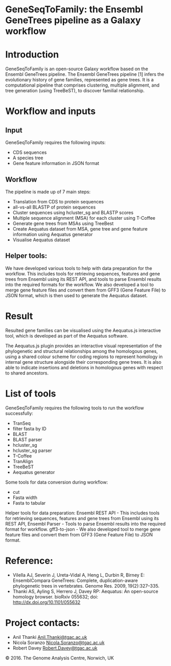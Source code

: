 GeneSeqToFamily: the Ensembl GeneTrees pipeline as a Galaxy workflow
=================


# Introduction 
 GeneSeqToFamily is an open-source Galaxy workflow based on the Ensembl GeneTrees pipeline. The Ensembl GeneTrees pipeline [1] infers the evolutionary history of gene families, represented as gene trees. It is a computational pipeline that comprises  clustering, multiple alignment, and tree generation (using TreeBeST), to discover familial relationship. 

# Workflow and inputs

## Input
GeneSeqToFamily requires the following inputs:
* CDS sequences
* A species tree
* Gene feature information in JSON format

## Workflow

The pipeline is made up of 7 main steps:
* Translation from CDS to protein sequences
* all-vs-all BLASTP of protein sequences
* Cluster sequences using hcluster_sg and BLASTP scores
* Multiple sequence alignment (MSA) for each cluster using T-Coffee 
* Generate gene trees from MSAs using TreeBest
* Create Aequatus dataset from MSA, gene tree and gene feature information using Aequatus generator 
* Visualise Aequatus dataset


## Helper tools:
We have developed various tools to help with data preparation for the workflow. This includes tools for retrieving sequences, features and gene trees from Ensembl using its REST API, and tools to parse Ensembl results into the required formats for the workflow. We also developed a tool to merge gene feature files and convert them from GFF3 (Gene Feature File) to JSON format, which is then used to generate the Aequatus dataset.


# Result
Resulted gene families can be visualised using the Aequatus.js interactive tool, which is developed as part of the Aequatus software.

The Aequatus.js plugin provides an interactive visual representation of the phylogenetic and structural relationships among the homologous genes, using a shared colour scheme for coding regions to represent homology in internal gene structure alongside their corresponding gene trees. It is also able to indicate insertions and deletions in homologous genes with respect to shared ancestors.

# List of tools
GeneSeqToFamily requires the following tools to run the workflow successfully:
* TranSeq
* filter fasta by ID
* BLAST
* BLAST parser
* hcluster_sg
* hcluster_sg parser
* T-Coffee
* TranAlign
* TreeBeST
* Aequatus generator

Some tools for data conversion during workflow:
* cut
* Fasta width
* Fasta to tabular

Helper tools for data preparation:
Ensembl REST API - This includes tools for retrieving sequences, features and gene trees from Ensembl using its REST API,
Ensembl Parser - Tools to parse Ensembl results into the required format for workflow.
gff3-to-json - We also developed tool to merge gene feature files and convert them from GFF3 (Gene Feature File) to JSON format.


# Reference:
* Vilella AJ, Severin J, Ureta-Vidal A, Heng L, Durbin R, Birney E: EnsemblCompara GeneTrees: Complete, duplication-aware phylogenetic trees in vertebrates. Genome Res. 2009, 19(2):327–335. 
* Thanki AS, Ayling S, Herrero J, Davey RP: Aequatus: An open-source homology browser. bioRxiv 055632; doi: http://dx.doi.org/10.1101/055632

# Project contacts: 
* Anil Thanki <Anil.Thanki@tgac.ac.uk>
* Nicola Soranzo <Nicola.Soranzo@tgac.ac.uk>
* Robert Davey <Robert.Davey@tgac.ac.uk>


&copy; 2016. The Genome Analysis Centre, Norwich, UK
